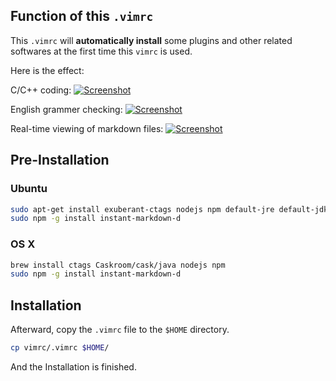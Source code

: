 ## Function of this ``.vimrc``
This ``.vimrc`` will **automatically install** some plugins and other related softwares at the first time this ``vimrc`` is used.

Here is the effect:

C/C++ coding:
[![Screenshot][c_cpp_code]][c_cpp_code]

English grammer checking:
[![Screenshot][language_tool]][language_tool]

Real-time viewing of markdown files:
[![Screenshot][markdown]][markdown]

## Pre-Installation
### Ubuntu
```bash
sudo apt-get install exuberant-ctags nodejs npm default-jre default-jdk
sudo npm -g install instant-markdown-d
```
### OS X
```bash
brew install ctags Caskroom/cask/java nodejs npm 
sudo npm -g install instant-markdown-d
```

## Installation
Afterward, copy the ``.vimrc`` file to the ``$HOME`` directory.
```bash
cp vimrc/.vimrc $HOME/
```
And the Installation is finished.

[c_cpp_code]: https://dl.dropboxusercontent.com/u/27853118/github_screenshot/c_cpp_coding.gif
[markdown]: https://dl.dropboxusercontent.com/u/27853118/github_screenshot/markdown.gif
[language_tool]: https://dl.dropboxusercontent.com/u/27853118/github_screenshot/languageTool.gif
